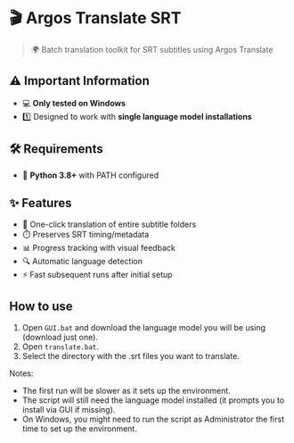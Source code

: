 # 🎬 Argos Translate SRT

> 🌍 Batch translation toolkit for SRT subtitles using Argos Translate

## ⚠️ Important Information

- 💻 **Only tested on Windows**
- 1️⃣ Designed to work with **single language model installations**

## 🛠️ Requirements

- 🐍 **Python 3.8+** with PATH configured

## ✨ Features

- 📁 One-click translation of entire subtitle folders
- ⏱️ Preserves SRT timing/metadata
- 📊 Progress tracking with visual feedback
- 🔍 Automatic language detection
- ⚡ Fast subsequent runs after initial setup

## How to use

1. Open `GUI.bat` and download the language model you will be using (download just one).
2. Open `translate.bat`.
3. Select the directory with the .srt files you want to translate.

Notes:

- The first run will be slower as it sets up the environment.
- The script will still need the language model installed (it prompts you to install via GUI if missing).
- On Windows, you might need to run the script as Administrator the first time to set up the environment.

